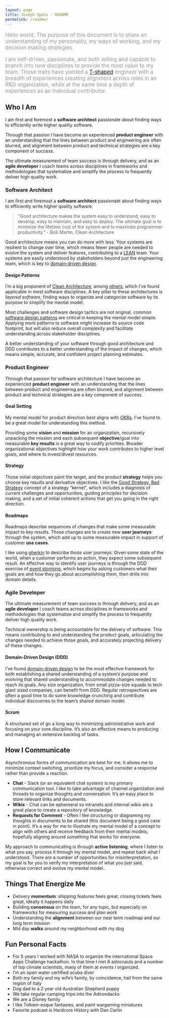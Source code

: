```yaml
---
layout: page
title: Joseph Spens - README
permalink: /readme/
---
```


<div style="font-size:1.2em;color:#999;">

<p>Hello world. The purpose of this document is to share an understanding of my personality, my ways of working, and my decision making strategies.</p>

<p>I am self-driven, passionate, and both willing and capable to branch into new disciplines to provide the most value to my team. Those traits have yielded a <a href="https://jchyip.medium.com/why-t-shaped-people-e8706198e437" target="_blank">T-shaped</a> engineer with a breadth of experiences creating alignment across roles in an R&D organization, while at the same time a depth of experiences as an individual contributor.</p>

</div>

## Who I Am

I am first and foremost a **software architect** passionate about finding ways to efficiently write higher quality software.

Through that passion I have become an experienced **product engineer** with an understanding that the lines between product and engineering are often blurred, and alignment between product and technical strategies are a key component of success. 

The ultimate measurement of team success is through delivery, and as an **agile developer** I coach teams across disciplines in frameworks and methodologies that systematize and simplify the process to frequently deliver high quality work.


### Software Architect

I am first and foremost a **software architect** passionate about finding ways to efficiently write higher quality software. 


> "Good architecture makes the system easy to understand, easy to develop, easy to maintain, and easy to deploy. The ultimate goal is to minimize the lifetime cost of the system and to maximize programmer productivity." - Bob Martin, Clean Architecture


Good architecture means you can do more with less. Your systems are resilient to change over time, which means fewer people are needed to evolve the system and deliver features, contributing to a [LEAN](https://en.wikipedia.org/wiki/Lean_software_development) team. Your systems are easily understood by stakeholders beyond just the engineering team, which is key to [domain-driven design](https://en.wikipedia.org/wiki/Domain-driven_design).


#### Design Patterns

I’m a big proponent of [Clean Architecture](https://8thlight.com/blog/uncle-bob/2012/08/13/the-clean-architecture.html), among [others](https://josephspens.nyc/links/#learning-architectural-design-patterns), which I’ve found applicable in most software disciplines. A key pillar to these architectures is _layered software_, finding ways to organize and categorize software by its purpose to simplify the mental model.

Most challenges and software design tactics are not original, common [software design patterns](https://en.wikipedia.org/wiki/Software_design_pattern) are critical in keeping the mental model simple. Applying more patterns to software might increase its source code footprint, but will also reduce overall complexity and facilitate understanding across stakeholder disciplines.

A better understanding of your software through good architecture and DDD contributes to a better understanding of the impact of changes, which means simple, accurate, and confident project planning estimates.


### Product Engineer

Through that passion for software architecture I have become an experienced **product engineer** with an understanding that the lines between product and engineering are often blurred, and alignment between product and technical strategies are a key component of success.


#### Goal Setting

My mental model for product direction best aligns with [OKRs](https://www.whatmatters.com/faqs/okr-meaning-definition-example). I’ve found  to be a great model for understanding this method.

Providing some **vision** and **mission** for an organization, recursively unpacking the mission and each subsequent **objective**/goal into measurable **key results** is a great way to codify priorities. Broader organizational objectives highlight how your work contributes to higher level goals, and where to invest/divest resources.


#### Strategy

Those initial objectives paint the target, and the product **strategy** helps you choose key results and derivative objectives. I like the [Good Strategy, Bad Strategy](https://www.goodreads.com/en/book/show/11721966) concept of a strategy “kernel”, which includes a diagnosis of current challenges and opportunities, guiding principles for decision making, and a set of initial coherent actions that get you going in the right direction.


#### Roadmaps

Roadmaps describe sequences of changes that make some measurable impact to key results. Those changes are to create new **user journeys** through the system, which add up to some measurable impact in support of customer **use cases**.

I like using [gherkin](https://cucumber.io/docs/gherkin/reference/) to describe those user journeys. Given some state of the world, when a customer performs an action, they expect some subsequent result. An effective way to identify user journeys is through the DDD exercise of [event storming](https://en.wikipedia.org/wiki/Event_storming), which begins by asking customers what their goals are and how they go about accomplishing them, then drills into domain details.


### Agile Developer

The ultimate measurement of team success is through delivery, and as an **agile developer** I coach teams across disciplines in frameworks and methodologies that systematize and simplify the process to frequently deliver high quality work.

Technical ownership is being accountable for the delivery of software. This means contributing to and understanding the product goals, articulating the changes needed to achieve those goals, and accurately projecting delivery of these changes.


#### Domain-Driven Design (DDD)

I’ve found [domain-driven design](https://en.wikipedia.org/wiki/Domain-driven_design) to be the most effective framework for both establishing a shared understanding of a system’s purpose and evolving that shared understanding to accommodate changes needed to reach its goals. Any size organization, from small pizza-size squads to tech giant sized companies, can benefit from DDD. Regular retrospectives are often a good time to do some knowledge crunching and contribute individual discoveries to the team’s shared domain model.


#### Scrum

A structured set of  go a long way to minimizing administrative work and focusing on your core discipline. It’s also an effective means to producing and managing an extensive backlog of tasks.


## How I Communicate

Asynchronous forms of communication are best for me. It allows me to minimize context switching, prioritize my focus, and consider a response rather than provide a reaction.

* **Chat** - Slack (or an equivalent chat system) is my primary communication tool. I like to take advantage of channel organization and threads to organize thoughts and conversation. It’s an easy place to store relevant links and documents.
* **Wikis** - Chat can be ephemeral so intranets and internal wikis are a great place to create a repository of knowledge.
* **Requests for Comment** - Often I like structuring or diagraming my thoughts in documents to be shared (this document being a good case in point). It’s a way for me to illustrate my mental model of a concept to align with others and receive feedback from their mental models, hopefully aligning around something that works for everyone.

My approach to communicating is through **active listening**, where I listen to what you say, process it through my mental model, and repeat back what I understood. There are a number of opportunities for misinterpretation, so my goal is for you to verify my interpretation of what you just said, otherwise correct and evolve my mental model..


## Things That Energize Me

* Delivery **momentum**: shipping features feels great, closing tickets feels great, ideally it happens daily
* Building **consensus** on the team, for any topic, but especially on frameworks for measuring success and plan work
* Understanding the **alignment** between our near term roadmap and our long term mission
* Mid day **walks** around my neighborhood with my dog


## Fun Personal Facts

* For 5 years I worked with NASA to organize the international Space Apps Challenge hackathon. In that time I met 8 astronauts and a number of top climate scientists, many of them at events I organized.
* I’m an open water certified scuba diver
* Both my family and my wife’s family, by coincidence, hail from the same region of Italy
* Dog dad to a 2 year old Australian Shepherd puppy
* We take regular camping trips into the Adirondacks
* We are a Disney family
* I like Tolkien-esque fantasies, and paint wargaming miniatures
* Favorite podcast is Hardcore History with Dan Carlin
